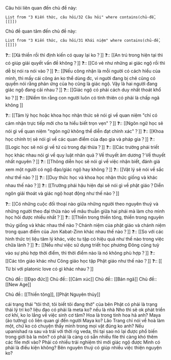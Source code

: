 Câu hỏi liên quan đến chủ đề này:
```dataview
List from "3 Kiến thức, câu hỏi/32 Câu hỏi" where contains(chủ-đề,[[]]) 
```

Chủ đề quan tâm đến chủ đề này:
```dataview
List from "3 Kiến thức, câu hỏi/31 Khái niệm" where contains(chủ-đề,[[]]) 
```

❓:: [[Xả thiền rồi thì định kiến có quay lại ko？]] 
❓:: [[An trú trong hiện tại thì có giúp giải quyết vấn đề không？]]
❓:: [[Có vẻ như những ai giác ngộ rồi thì dễ bị nói ra nói vào？]]
❓:: [[Nếu công nhận là mỗi người có cách hiểu của mình, thì mấy cái công án ko thể dùng đc, vì người đang bị chê cũng có quyền nói rằng phản ứng của họ cũng là giác ngộ. Vậy là hai người đang giác ngộ đang cãi nhau？]] 
❓:: [[Giác ngộ có phải cách duy nhất thoát khổ ko？]]
❓:: [[Niềm tin rằng con người luôn có tính thiên có phải là chấp ngã không  ]]


❓:: [[Tâm lý học hoặc khoa học nhận thức sẽ nói gì về quan niệm "chỉ có cảm nhận trực tiếp mới cho ta hiểu biết trọn vẹn"？]]
❓:: [[Ngôn ngữ học sẽ nói gì về quan niệm "ngôn ngữ không thể diễn đạt chính xác"？]]
❓:: [[Khoa học chính trị sẽ nói gì về các quan điểm của đạo gia và pháp gia？]]
❓:: [[Logic học sẽ nói gì về tứ cú trong đại thừa？]]
❓:: [[Các trường phái triết học khác nhau nói gì về quy luật nhân quả？Về thuyết âm dương？Về thuyết nhất nguyên？]]
❓:: [[Thông diễn học sẽ nói gì về việc nhận biết, đánh giá xem một người có ngộ đạo/giác ngộ hay không？]]
❓:: [[Vật lý sẽ nói về sắc như thế nào？]]
❓:: [[Duy thức học và khoa học nhận thức giống và khác nhau thế nào？]]
❓:: [[Trường phái hậu hiện đại sẽ nói gì về phật giáo？Diễn ngôn giải thoát và giác ngộ hoạt động như thế nào？]]
	
❓:: [[Có những cuộc đối thoại nào giữa những người theo nguyên thuỷ và những người theo đại thừa nào về mâu thuẫn giữa hai phái mà làm cho mình học hỏi được nhiều nhất？]]
❓:: [[Thiền trong thiền tông, thiền trong nguyên thủy giống và khác nhau thế nào？Chánh niệm của phật giáo và chánh niệm trong quan điểm của Jon Kabat-Zinn khác nhau thế nào？]]
❓:: [[So với các hình thức trị liệu tâm lý khác, việc tu tập có hiệu quả như thế nào trong việc chữa lành？]]
❓:: [[Nếu như việc sử dụng triết học phương Đông cũng tuỳ vào sự phù hợp thời điểm, thì thời điểm nào là nó không phù hợp？]]
❓:: [[Các tôn giáo khác như Công giáo học tập Phật giáo như thế nào？]]
❓:: [[ Từ bi với platonic love có gì khác nhau？]]


Chủ đề:: [[Đạo đức]]
Chủ đề:: [[Cảm xúc]]
Chủ đề:: [[Bản ngã]]
Chủ đề:: [[New Age]]

Chủ đề:: [[Thiền tông]], [[Phật Nguyên thủy]]

cái trạng thái "tôi thở, tôi biết tôi đang thở" của bên Phật có phải là trạng thái lý trí ko?
liệu đạo có phải là meta ko?
nếu là nhà Nho thì sẽ ok phát triển cơ khí, ko lo lắng về việc sinh cơ tâm?
Hoa là trong tinh hoa hả anh?
Maya (ảo tưởng) có liên quan gì đến người Maya ko?
Lão Trang chỉ nói về hoà làm một, chứ ko có chuyện thấy mình trong mọi vật đúng ko anh?
Nếu upanishad ra sau và trái với thời rig veda, thì tại sao nó lại được phổ biến trong giới bà la môn?
có phải là càng có sẵn nhiều file thì càng khó thêm các file mới vào?
Phải có nhiều trải nghiệm thì mới giác ngộ được
Mình có phải là điều kiện không?
Bên nguyên thuỷ có giúp nhiều việc thiện nguyện ko?

